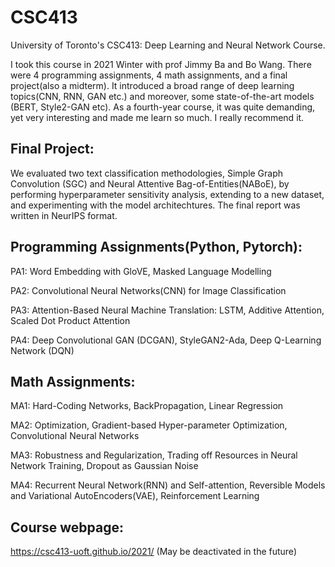# CSC413
University of Toronto's CSC413: Deep Learning and Neural Network Course. 

I took this course in 2021 Winter with prof Jimmy Ba and Bo Wang. There were 4 programming assignments, 4 math assignments, and a final project(also a midterm). It introduced a broad range of deep learning topics(CNN, RNN, GAN etc.) and moreover, some state-of-the-art models (BERT, Style2-GAN etc). As a fourth-year course, it was quite demanding, yet very interesting and made me learn so much. I really recommend it. 

## Final Project: 
We evaluated two text classification methodologies, Simple Graph Convolution (SGC) and Neural Attentive Bag-of-Entities(NABoE), by performing hyperparameter sensitivity analysis, extending to a new dataset, and experimenting with the model architechtures. The final report was written in NeurIPS format. 

## Programming Assignments(Python, Pytorch):
PA1: Word Embedding with GloVE, Masked Language Modelling

PA2: Convolutional Neural Networks(CNN) for Image Classification

PA3: Attention-Based Neural Machine Translation: LSTM, Additive Attention, Scaled Dot Product Attention

PA4: Deep Convolutional GAN (DCGAN), StyleGAN2-Ada, Deep Q-Learning Network (DQN)


## Math Assignments:
MA1: Hard-Coding Networks, BackPropagation, Linear Regression

MA2: Optimization, Gradient-based Hyper-parameter Optimization, Convolutional Neural Networks

MA3: Robustness and Regularization, Trading off Resources in Neural Network Training, Dropout as Gaussian Noise

MA4: Recurrent Neural Network(RNN) and Self-attention, Reversible Models and Variational AutoEncoders(VAE), Reinforcement Learning

## Course webpage:
https://csc413-uoft.github.io/2021/  (May be deactivated in the future)

